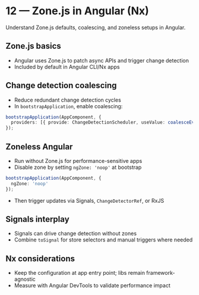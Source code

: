 # 12 — Zone.js in Angular (Nx)

Understand Zone.js defaults, coalescing, and zoneless setups in Angular.

## Zone.js basics
- Angular uses Zone.js to patch async APIs and trigger change detection
- Included by default in Angular CLI/Nx apps

## Change detection coalescing
- Reduce redundant change detection cycles
- In `bootstrapApplication`, enable coalescing:
```ts
bootstrapApplication(AppComponent, {
  providers: [{ provide: ChangeDetectionScheduler, useValue: coalesceEvents() }]
});
```

## Zoneless Angular
- Run without Zone.js for performance-sensitive apps
- Disable zone by setting `ngZone: 'noop'` at bootstrap
```ts
bootstrapApplication(AppComponent, {
  ngZone: 'noop'
});
```
- Then trigger updates via Signals, `ChangeDetectorRef`, or RxJS

## Signals interplay
- Signals can drive change detection without zones
- Combine `toSignal` for store selectors and manual triggers where needed

## Nx considerations
- Keep the configuration at app entry point; libs remain framework-agnostic
- Measure with Angular DevTools to validate performance impact
